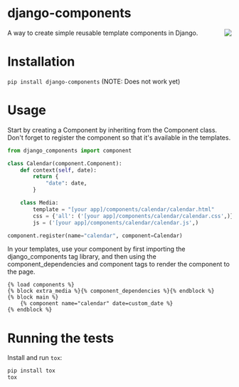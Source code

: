 # django-components
<a href="https://travis-ci.org/EmilStenstrom/django-components"><img align="right" src="https://travis-ci.org/EmilStenstrom/django-components.svg?branch=master"></a>
A way to create simple reusable template components in Django.

# Installation
```pip install django-components``` (NOTE: Does not work yet)

# Usage

Start by creating a Component by inheriting from the Component class. Don't forget to register the component so that it's available in the templates.

```python
from django_components import component

class Calendar(component.Component):
    def context(self, date):
        return {
            "date": date,
        }

    class Media:
        template = "[your app]/components/calendar/calendar.html"
        css = {'all': ('[your app]/components/calendar/calendar.css',)}
        js = ('[your app]/components/calendar/calendar.js',)

component.register(name="calendar", component=Calendar) 
```

In your templates, use your component by first importing the django_components tag library, and then using the component_dependencies and component tags to render the component to the page.

```htmldjango
{% load components %}
{% block extra_media %}{% component_dependencies %}{% endblock %}
{% block main %}
    {% component name="calendar" date=custom_date %}
{% endblock %}
```

# Running the tests

Install and run `tox`:

```sh
pip install tox
tox
```
